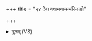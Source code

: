 +++
title = "२४ देवा वशामयाचन्यस्मिन्नग्रे"

+++
<details><summary>मूलम् (VS)</summary>

दे॒वा व॒शाम॑याच॒न्यस्मि॒न्नग्रे॒ अजा॑यत। तामे॒तां वि॑द्या॒न्नार॑दः स॒ह दे॒वैरुदा॑जत ॥
</details>